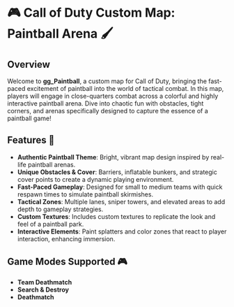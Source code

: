 # 🎮 Call of Duty Custom Map: Paintball Arena 🖌️

## Overview
Welcome to **gg_Paintball**, a custom map for Call of Duty, bringing the fast-paced excitement of paintball into the world of tactical combat. In this map, players will engage in close-quarters combat across a colorful and highly interactive paintball arena. Dive into chaotic fun with obstacles, tight corners, and arenas specifically designed to capture the essence of a paintball game!

## Features 🎯
- **Authentic Paintball Theme**: Bright, vibrant map design inspired by real-life paintball arenas.
- **Unique Obstacles & Cover**: Barriers, inflatable bunkers, and strategic cover points to create a dynamic playing environment.
- **Fast-Paced Gameplay**: Designed for small to medium teams with quick respawn times to simulate paintball skirmishes.
- **Tactical Zones**: Multiple lanes, sniper towers, and elevated areas to add depth to gameplay strategies.
- **Custom Textures**: Includes custom textures to replicate the look and feel of a paintball park.
- **Interactive Elements**: Paint splatters and color zones that react to player interaction, enhancing immersion.

## Game Modes Supported 🎮
- **Team Deathmatch**
- **Search & Destroy**
- **Deathmatch**

